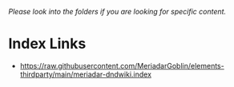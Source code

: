 *Please look into the folders if you are looking for specific content.*

# Index Links
- https://raw.githubusercontent.com/MeriadarGoblin/elements-thirdparty/main/meriadar-dndwiki.index
